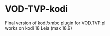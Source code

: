 # VOD-TVP-kodi
Final version of kodi/xmbc plugin for VOD.TVP.pl<br>
works on kodi 18 Leia (max 18.9)<br>
